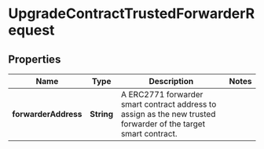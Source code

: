 

# UpgradeContractTrustedForwarderRequest

## Properties

Name | Type | Description | Notes
------------ | ------------- | ------------- | -------------
**forwarderAddress** | **String** | A ERC2771 forwarder smart contract address to assign as the new trusted forwarder of the target smart contract. | 




